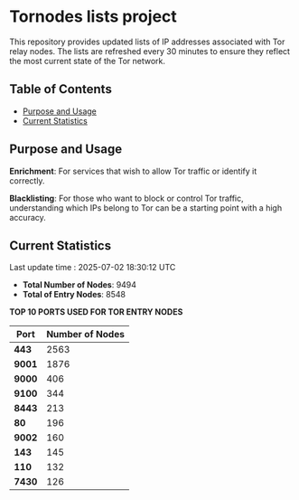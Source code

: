 # Tornodes lists project

This repository provides updated lists of IP addresses associated with Tor relay nodes. The lists are refreshed every 30 minutes to ensure they reflect the most current state of the Tor network.

## Table of Contents

- [Purpose and Usage](#purpose-and-usage)
- [Current Statistics](#current-statistics)


## Purpose and Usage

**Enrichment**: For services that wish to allow Tor traffic or identify it correctly.

**Blacklisting**: For those who want to block or control Tor traffic, understanding which IPs belong to Tor can be a starting point with a high accuracy.

## Current Statistics

Last update time : 2025-07-02 18:30:12 UTC

- **Total Number of Nodes**: 9494
- **Total of Entry Nodes**: 8548

**TOP 10 PORTS USED FOR TOR ENTRY NODES**

| **Port** | **Number of Nodes** |
|------|-----------------|
| **443**   | 2563  |
| **9001**   | 1876  |
| **9000**   | 406  |
| **9100**   | 344  |
| **8443**   | 213  |
| **80**   | 196  |
| **9002**   | 160  |
| **143**   | 145  |
| **110**   | 132  |
| **7430**   | 126  |


